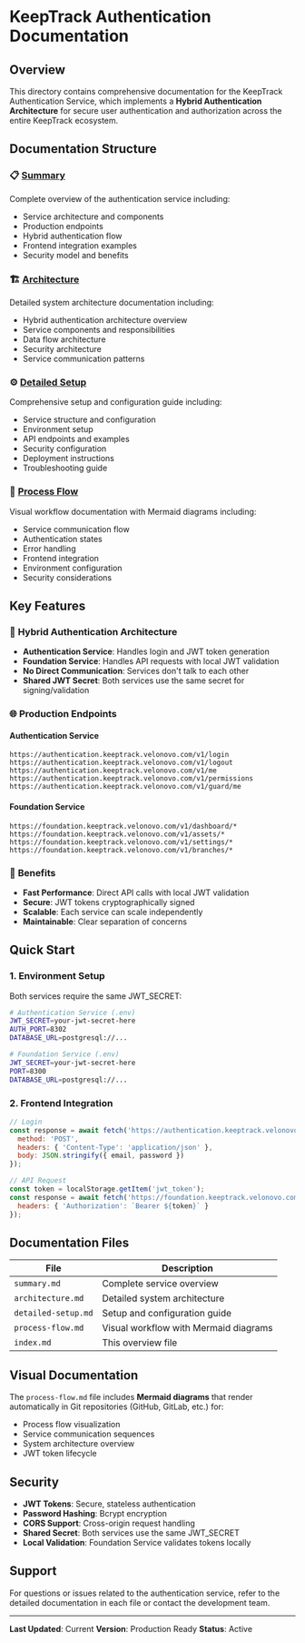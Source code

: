 # KeepTrack Authentication Documentation

## Overview
This directory contains comprehensive documentation for the KeepTrack Authentication Service, which implements a **Hybrid Authentication Architecture** for secure user authentication and authorization across the entire KeepTrack ecosystem.

## Documentation Structure

### 📋 [Summary](summary.md)
Complete overview of the authentication service including:
- Service architecture and components
- Production endpoints
- Hybrid authentication flow
- Frontend integration examples
- Security model and benefits

### 🏗️ [Architecture](architecture.md)
Detailed system architecture documentation including:
- Hybrid authentication architecture overview
- Service components and responsibilities
- Data flow architecture
- Security architecture
- Service communication patterns

### ⚙️ [Detailed Setup](detailed-setup.md)
Comprehensive setup and configuration guide including:
- Service structure and configuration
- Environment setup
- API endpoints and examples
- Security configuration
- Deployment instructions
- Troubleshooting guide

### 🔄 [Process Flow](process-flow.md)
Visual workflow documentation with Mermaid diagrams including:
- Service communication flow
- Authentication states
- Error handling
- Frontend integration
- Environment configuration
- Security considerations

## Key Features

### 🔐 **Hybrid Authentication Architecture**
- **Authentication Service**: Handles login and JWT token generation
- **Foundation Service**: Handles API requests with local JWT validation
- **No Direct Communication**: Services don't talk to each other
- **Shared JWT Secret**: Both services use the same secret for signing/validation

### 🌐 **Production Endpoints**

#### Authentication Service
```
https://authentication.keeptrack.velonovo.com/v1/login
https://authentication.keeptrack.velonovo.com/v1/logout
https://authentication.keeptrack.velonovo.com/v1/me
https://authentication.keeptrack.velonovo.com/v1/permissions
https://authentication.keeptrack.velonovo.com/v1/guard/me
```

#### Foundation Service
```
https://foundation.keeptrack.velonovo.com/v1/dashboard/*
https://foundation.keeptrack.velonovo.com/v1/assets/*
https://foundation.keeptrack.velonovo.com/v1/settings/*
https://foundation.keeptrack.velonovo.com/v1/branches/*
```

### 🚀 **Benefits**
- **Fast Performance**: Direct API calls with local JWT validation
- **Secure**: JWT tokens cryptographically signed
- **Scalable**: Each service can scale independently
- **Maintainable**: Clear separation of concerns

## Quick Start

### 1. **Environment Setup**
Both services require the same JWT_SECRET:
```bash
# Authentication Service (.env)
JWT_SECRET=your-jwt-secret-here
AUTH_PORT=8302
DATABASE_URL=postgresql://...

# Foundation Service (.env)
JWT_SECRET=your-jwt-secret-here
PORT=8300
DATABASE_URL=postgresql://...
```

### 2. **Frontend Integration**
```javascript
// Login
const response = await fetch('https://authentication.keeptrack.velonovo.com/v1/login', {
  method: 'POST',
  headers: { 'Content-Type': 'application/json' },
  body: JSON.stringify({ email, password })
});

// API Request
const token = localStorage.getItem('jwt_token');
const response = await fetch('https://foundation.keeptrack.velonovo.com/v1/dashboard', {
  headers: { 'Authorization': `Bearer ${token}` }
});
```

## Documentation Files

| File | Description |
|-----|-------------|
| `summary.md` | Complete service overview |
| `architecture.md` | Detailed system architecture |
| `detailed-setup.md` | Setup and configuration guide |
| `process-flow.md` | Visual workflow with Mermaid diagrams |
| `index.md` | This overview file |

## Visual Documentation

The `process-flow.md` file includes **Mermaid diagrams** that render automatically in Git repositories (GitHub, GitLab, etc.) for:
- Process flow visualization
- Service communication sequences
- System architecture overview
- JWT token lifecycle

## Security

- **JWT Tokens**: Secure, stateless authentication
- **Password Hashing**: Bcrypt encryption
- **CORS Support**: Cross-origin request handling
- **Shared Secret**: Both services use the same JWT_SECRET
- **Local Validation**: Foundation Service validates tokens locally

## Support

For questions or issues related to the authentication service, refer to the detailed documentation in each file or contact the development team.

---

**Last Updated**: Current
**Version**: Production Ready
**Status**: Active

